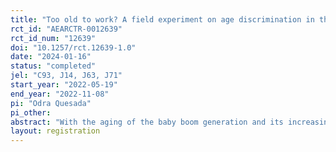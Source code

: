```yaml
---
title: "Too old to work? A field experiment on age discrimination in the Spanish labor market"
rct_id: "AEARCTR-0012639"
rct_id_num: "12639"
doi: "10.1257/rct.12639-1.0"
date: "2024-01-16"
status: "completed"
jel: "C93, J14, J63, J71"
start_year: "2022-05-19"
end_year: "2022-11-08"
pi: "Odra Quesada"
pi_other:
abstract: "With the aging of the baby boom generation and its increasing retirement rates, policymakers are facing demographic pressures that may require them to promote the employment of older workers. In this paper, we conduct a correspondence experiment with more than 1,700 job applications to address age discrimination in the Spanish labor market. We investigate how age influences two stages of the hiring process: attention to the CV and the selection decision. "
layout: registration
---
```


